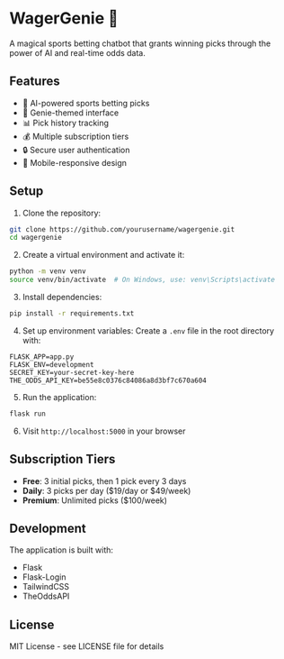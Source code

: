 # WagerGenie 🧞

A magical sports betting chatbot that grants winning picks through the power of AI and real-time odds data.

## Features

- 🎯 AI-powered sports betting picks
- 💫 Genie-themed interface
- 📊 Pick history tracking
- 💰 Multiple subscription tiers
- 🔒 Secure user authentication
- 📱 Mobile-responsive design

## Setup

1. Clone the repository:
```bash
git clone https://github.com/yourusername/wagergenie.git
cd wagergenie
```

2. Create a virtual environment and activate it:
```bash
python -m venv venv
source venv/bin/activate  # On Windows, use: venv\Scripts\activate
```

3. Install dependencies:
```bash
pip install -r requirements.txt
```

4. Set up environment variables:
Create a `.env` file in the root directory with:
```
FLASK_APP=app.py
FLASK_ENV=development
SECRET_KEY=your-secret-key-here
THE_ODDS_API_KEY=be55e8c0376c84086a8d3bf7c670a604
```

5. Run the application:
```bash
flask run
```

6. Visit `http://localhost:5000` in your browser

## Subscription Tiers

- **Free**: 3 initial picks, then 1 pick every 3 days
- **Daily**: 3 picks per day ($19/day or $49/week)
- **Premium**: Unlimited picks ($100/week)

## Development

The application is built with:
- Flask
- Flask-Login
- TailwindCSS
- TheOddsAPI

## License

MIT License - see LICENSE file for details 